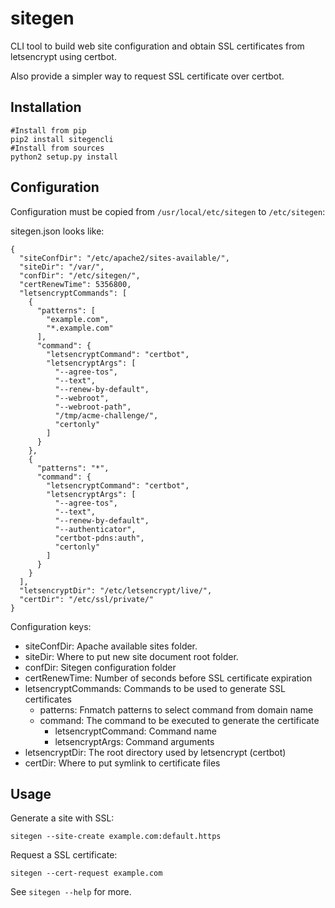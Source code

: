 sitegen
=======

CLI tool to build web site configuration and obtain SSL certificates from letsencrypt using certbot.

Also provide a simpler way to request SSL certificate over certbot.

Installation
------------

```
#Install from pip
pip2 install sitegencli
#Install from sources
python2 setup.py install
```

Configuration
-------------

Configuration must be copied from `/usr/local/etc/sitegen` to `/etc/sitegen`:

sitegen.json looks like:
```
{
  "siteConfDir": "/etc/apache2/sites-available/",
  "siteDir": "/var/",
  "confDir": "/etc/sitegen/",
  "certRenewTime": 5356800,
  "letsencryptCommands": [
    {
      "patterns": [
        "example.com",
        "*.example.com"
      ],
      "command": {
        "letsencryptCommand": "certbot",
        "letsencryptArgs": [
          "--agree-tos",
          "--text",
          "--renew-by-default",
          "--webroot",
          "--webroot-path",
          "/tmp/acme-challenge/",
          "certonly"
        ]
      }
    },
    {
      "patterns": "*",
      "command": {
        "letsencryptCommand": "certbot",
        "letsencryptArgs": [
          "--agree-tos",
          "--text",
          "--renew-by-default",
          "--authenticator",
          "certbot-pdns:auth",
          "certonly"
        ]
      }
    }
  ],
  "letsencryptDir": "/etc/letsencrypt/live/",
  "certDir": "/etc/ssl/private/"
}

```

Configuration keys:

 - siteConfDir: Apache available sites folder.
 - siteDir: Where to put new site document root folder.
 - confDir: Sitegen configuration folder
 - certRenewTime: Number of seconds before SSL certificate expiration
 - letsencryptCommands: Commands to be used to generate SSL certificates
    - patterns: Fnmatch patterns to select command from domain name
    - command: The command to be executed to generate the certificate
        - letsencryptCommand: Command name
        - letsencryptArgs: Command arguments
 - letsencryptDir: The root directory used by letsencrypt (certbot)
 - certDir: Where to put symlink to certificate files

Usage
-----

Generate a site with SSL:
```
sitegen --site-create example.com:default.https
```

Request a SSL certificate:
```
sitegen --cert-request example.com
```

See `sitegen --help` for more.